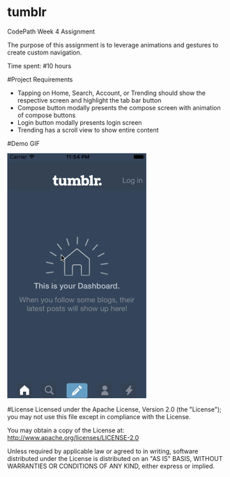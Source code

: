# tumblr
CodePath Week 4 Assignment

The purpose of this assignment is to leverage animations and gestures to create custom navigation.

Time spent: #10 hours

#Project Requirements

 - Tapping on Home, Search, Account, or Trending should show the respective screen and highlight the tab bar button
 - Compose button modally presents the compose screen with animation of compose buttons
 - Login button modally presents login screen
 - Trending has a scroll view to show entire content

#Demo GIF


<img src='AssignmentWalkthrough.gif' title='Assignment Walkthrough' width='' alt='Walkthrough of the Mailbox Assignment.'/>

#License
Licensed under the Apache License, Version 2.0 (the "License"); you may not use this file except in compliance with the License.

You may obtain a copy of the License at: http://www.apache.org/licenses/LICENSE-2.0

Unless required by applicable law or agreed to in writing, software distributed under the License is distributed on an "AS IS" BASIS, WITHOUT WARRANTIES OR CONDITIONS OF ANY KIND, either express or implied.

